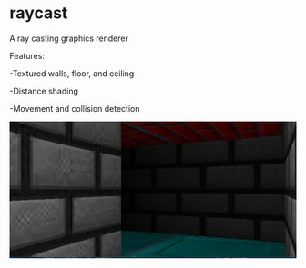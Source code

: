 # raycast
A ray casting graphics renderer

Features:

-Textured walls, floor, and ceiling

-Distance shading

-Movement and collision detection

![Alt text](/misc/raycaster_screenshot.png?raw=true "Screenshot")
